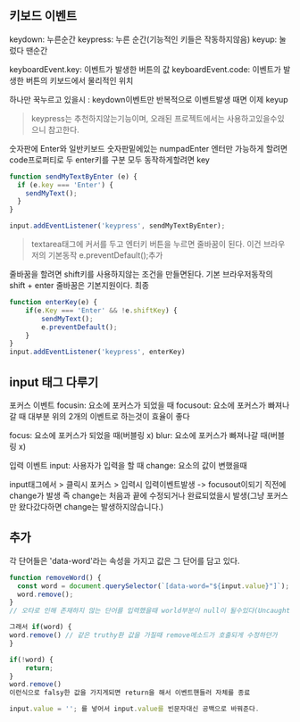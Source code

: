## 키보드 이벤트
keydown: 누른순간
keypress: 누른 순간(기능적인 키들은 작동하지않음)
keyup: 눌렀다 땐순간

keyboardEvent.key: 이벤트가 발생한 버튼의 값
keyboardEvent.code: 이벤트가 발생한 버튼의 키보드에서 물리적인 위치

하나만 꾹누르고 있을시 : keydown이벤트만 반복적으로 이벤트발생 때면 이제 keyup
>keypress는 추천하지않는기능이며, 오래된 프로젝트에서는 사용하고있을수있으니 참고한다.

숫자판에 Enter와 일반키보드 숫자판밑에있는 numpadEnter
엔터만 가능하게 할려면 code프로퍼티로 두 enter키를 구분
모두 동작하게할려면 key
```js
function sendMyTextByEnter (e) {
  if (e.key === 'Enter') {
    sendMyText();
  }
}

input.addEventListener('keypress', sendMyTextByEnter);
```
>textarea태그에 커서를 두고 엔터키 버튼을 누르면 줄바꿈이 된다. 이건 브라우저의 기본동작
>e.preventDefault();추가

줄바꿈을 할려면 shift키를 사용하지않는 조건을 만들면된다.
기본 브라우저동작의 shift + enter 줄바꿈은 기본지원이다.
최종
```js
function enterKey(e) {
	if(e.Key === 'Enter' && !e.shiftKey) {
		sendMyText();
		e.preventDefault();
	}
}
input.addEventListener('keypress', enterKey)
```

## input 태그 다루기
포커스 이벤트
focusin: 요소에 포커스가 되었을 때
focusout: 요소에 포커스가 빠져나갈 때
대부분 위의 2개의 이벤트로 하는것이 효율이 좋다

focus: 요소에 포커스가 되었을 때(버블링 x)
blur: 요소에 포커스가 빠져나갈 때(버블링 x)

입력 이벤트
input: 사용자가 입력을 할 때
change: 요소의 값이 변했을때

input태그에서 > 클릭시 포커스 > 입력시 입력이벤트발생 -> focusout이되기 직전에 change가 발생 즉 change는 처음과 끝에 수정되거나 완료되었을시 발생(그냥 포커스만 왔다갔다하면 change는 발생하지않습니다.)

## 추가
각 단어들은 'data-word'라는 속성을 가지고 값은 그 단어를 담고 있다.
```js
function removeWord() {
  const word = document.querySelector(`[data-word="${input.value}"]`);
  word.remove();
}
// 오타로 인해 존재하지 않는 단어를 입력했을때 world부분이 null이 될수있다(Uncaught TypeError: Cannot read property'remove' of null)에러가 출력됨

그래서 if(word) {
word.remove() // 같은 truthy환 값을 가질때 remove메소드가 호출되게 수정하던가
}

if(!word) {
	return;
}
word.remove()
이런식으로 falsy한 값을 가지게되면 return을 해서 이벤트핸들러 자체를 종료

input.value = ''; 를 넣어서 input.value를 빈문자대신 공백으로 바꿔준다.
```

